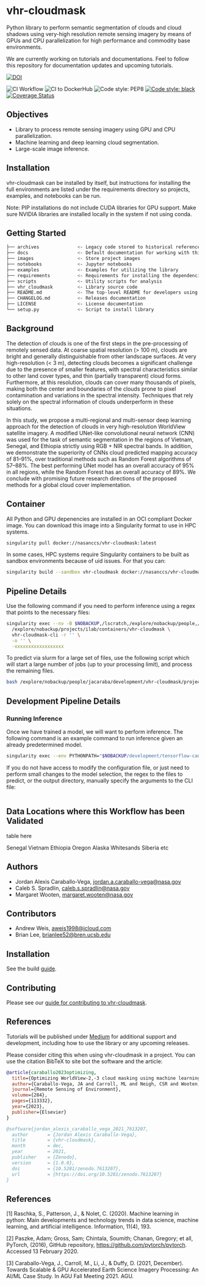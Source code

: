 # vhr-cloudmask

Python library to perform semantic segmentation of clouds and cloud shadows using
very-high resolution remote sensing imagery by means of GPUs and CPU parallelization
for high performance and commodity base environments. 

We are currently working on tutorials and documentations. Feel to follow this repository
for documentation updates and upcoming tutorials.

[![DOI](https://zenodo.org/badge/DOI/10.5281/zenodo.7613207.svg)](https://doi.org/10.5281/zenodo.7613207)

![CI Workflow](https://github.com/nasa-nccs-hpda/vhr-cloudmask/actions/workflows/ci.yml/badge.svg)
![CI to DockerHub ](https://github.com/nasa-nccs-hpda/vhr-cloudmask/actions/workflows/dockerhub.yml/badge.svg)
![Code style: PEP8](https://github.com/nasa-nccs-hpda/vhr-cloudmask/actions/workflows/lint.yml/badge.svg)
[![Code style: black](https://img.shields.io/badge/code%20style-black-000000.svg)](https://github.com/psf/black)
[![Coverage Status](https://coveralls.io/repos/github/nasa-nccs-hpda/vhr-cloudmask/badge.svg?branch=main)](https://coveralls.io/github/nasa-nccs-hpda/vhr-cloudmask?branch=main)


## Objectives

- Library to process remote sensing imagery using GPU and CPU parallelization.
- Machine learning and deep learning cloud segmentation.
- Large-scale image inference.

## Installation

vhr-cloudmask can be installed by itself, but instructions for installing the full environments
are listed under the requirements directory so projects, examples, and notebooks can be run.

Note: PIP installations do not include CUDA libraries for GPU support. Make sure
NVIDIA libraries are installed locally in the system if not using conda.

## Getting Started

``` bash
├── archives              <- Legacy code stored to historical reference
├── docs                  <- Default documentation for working with this project
├── images                <- Store project images
├── notebooks             <- Jupyter notebooks
├── examples              <- Examples for utilizing the library
├── requirements          <- Requirements for installing the dependencies
├── scripts               <- Utility scripts for analysis
├── vhr_cloudmask         <- Library source code
├── README.md             <- The top-level README for developers using this project
├── CHANGELOG.md          <- Releases documentation
├── LICENSE               <- License documentation
└── setup.py              <- Script to install library
```

## Background

The detection of clouds is one of the first steps in the pre-processing of remotely sensed data. At coarse spatial resolution (> 100 m), clouds are bright and generally distinguishable from other landscape surfaces. At very high-resolution (< 3 m), detecting clouds becomes a significant challenge due to the presence of smaller features, with spectral characteristics similar to other land cover types, and thin (partially transparent) cloud forms. Furthermore, at this resolution, clouds can cover many thousands of pixels, making both the center and boundaries of the clouds prone to pixel contamination and variations in the spectral intensity. Techniques that rely solely on the spectral information of clouds underperform in these situations.

In this study, we propose a multi-regional and multi-sensor deep learning approach for the detection of clouds in very high-resolution WorldView satellite imagery. A modified UNet-like convolutional neural network (CNN) was used for the task of semantic segmentation in the regions of Vietnam, Senegal, and Ethiopia strictly using RGB + NIR spectral bands. In addition, we demonstrate the superiority of CNNs cloud predicted mapping accuracy of 81–91%, over traditional methods such as Random Forest algorithms of 57–88%. The best performing UNet model has an overall accuracy of 95% in all regions, while the Random Forest has an overall accuracy of 89%. We conclude with promising future research directions of the proposed methods for a global cloud cover implementation.

## Container

All Python and GPU depenencies are installed in an OCI compliant Docker image. You can
download this image into a Singularity format to use in HPC systems.

```bash
singularity pull docker://nasanccs/vhr-cloudmask:latest
```

In some cases, HPC systems require Singularity containers to be built as sandbox environments because
of uid issues. For that you can:

```bash
singularity build --sandbox vhr-cloudmask docker://nasanccs/vhr-cloudmask:latest
```

## Pipeline Details

Use the following command if you need to perform inference using a regex that points
to the necessary files:

```bash
singularity exec --nv -B $NOBACKUP,/lscratch,/explore/nobackup/people,/explore/nobackup/projects \
  /explore/nobackup/projects/ilab/containers/vhr-cloudmask \
  vhr-cloudmask-cli -r '' \
  -o '' \
  -xxxxxxxxxxxxxxxxxx
```

To predict via slurm for a large set of files, use the following script which will start a large number
of jobs (up to your processing limit), and process the remaining files.

```bash
bash /explore/nobackup/people/jacaraba/development/vhr-cloudmask/projects/cloud_cnn/slurm/slurm_all.sh
```

## Development Pipeline Details

### Running Inference

Once we have trained a model, we will want to perform inference. The following command is an example
command to run inference given an already predetermined model.

```bash
singularity exec --env PYTHONPATH="$NOBACKUP/development/tensorflow-caney:$NOBACKUP/development/vhr-cloudmask" --nv -B $NOBACKUP,/lscratch,/explore/nobackup/people,/explore/nobackup/projects /explore/nobackup/projects/ilab/containers/above-shrubs.2023.07 python /explore/nobackup/people/jacaraba/development/vhr-cloudmask/vhr_cloudmask/view/cloudmask_cnn_pipeline_cli.py -c /explore/nobackup/people/jacaraba/development/vhr-cloudmask/projects/cloud_cnn/configs/production/cloud_mask_alaska_senegal_3sl_cas.yaml -s predict
```

If you do not have access to modify the configuration file, or just need to perform small changes to the model selection,
the regex to the files to predict, or the output directory, manually specify the arguments to the CLI file:

```bash

```

## Data Locations where this Workflow has been Validated

table here

Senegal
Vietnam
Ethiopia
Oregon
Alaska
Whitesands
Siberia
etc

## Authors

- Jordan Alexis Caraballo-Vega, jordan.a.caraballo-vega@nasa.gov
- Caleb S. Spradlin, caleb.s.spradlin@nasa.gov
- Margaret Wooten, margaret.wooten@nasa.gov

## Contributors

- Andrew Weis, aweis1998@icloud.com
- Brian Lee, brianlee52@bren.ucsb.edu

## Installation

See the build [guide](requirements/README.md).

## Contributing

Please see our [guide for contributing to vhr-cloudmask](CONTRIBUTING.md).

## References

Tutorials will be published under [Medium](https://medium.com/@jordan.caraballo/) for additional support
and development, including how to use the library or any upcoming releases.

Please consider citing this when using vhr-cloudmask in a project. You can use the citation BibTeX to site
bot the software and the article:

```bibtex
@article{caraballo2023optimizing,
  title={Optimizing WorldView-2,-3 cloud masking using machine learning approaches},
  author={Caraballo-Vega, JA and Carroll, ML and Neigh, CSR and Wooten, M and Lee, B and Weis, A and Aronne, M and Alemu, WG and Williams, Z},
  journal={Remote Sensing of Environment},
  volume={284},
  pages={113332},
  year={2023},
  publisher={Elsevier}
}
```

```bibtex
@software{jordan_alexis_caraballo_vega_2021_7613207,
  author       = {Jordan Alexis Caraballo-Vega},
  title        = {vhr-cloudmask},
  month        = dec,
  year         = 2021,
  publisher    = {Zenodo},
  version      = {1.0.0},
  doi          = {10.5281/zenodo.7613207},
  url          = {https://doi.org/10.5281/zenodo.7613207}
}
```

## References

[1] Raschka, S., Patterson, J., & Nolet, C. (2020). Machine learning in python: Main developments and technology trends in data science, machine learning, and artificial intelligence. Information, 11(4), 193.

[2] Paszke, Adam; Gross, Sam; Chintala, Soumith; Chanan, Gregory; et all, PyTorch, (2016), GitHub repository, <https://github.com/pytorch/pytorch>. Accessed 13 February 2020.

[3] Caraballo-Vega, J., Carroll, M., Li, J., & Duffy, D. (2021, December). Towards Scalable & GPU Accelerated Earth Science Imagery Processing: An AI/ML Case Study. In AGU Fall Meeting 2021. AGU.
